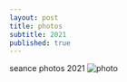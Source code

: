 ```yaml
---
layout: post
title: photos
subtitle: 2021
published: true
---
```

seance photos 2021
![photo]({{"/asset/img/103972828_894372814401169_1583700588656440866_n.jpg"|relative_url}})

